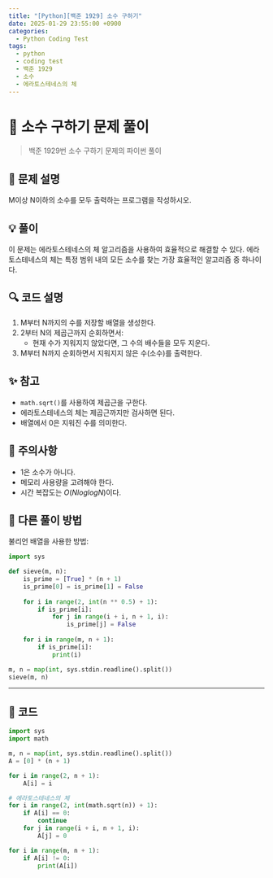```yaml
---
title: "[Python][백준 1929] 소수 구하기"
date: 2025-01-29 23:55:00 +0900
categories:
  - Python Coding Test
tags:
  - python
  - coding test
  - 백준 1929
  - 소수
  - 에라토스테네스의 체
---
```


# 🔢 소수 구하기 문제 풀이

> 백준 1929번 소수 구하기 문제의 파이썬 풀이

## 📝 문제 설명

M이상 N이하의 소수를 모두 출력하는 프로그램을 작성하시오.

## 💡 풀이

이 문제는 에라토스테네스의 체 알고리즘을 사용하여 효율적으로 해결할 수 있다. 에라토스테네스의 체는 특정 범위 내의 모든 소수를 찾는 가장 효율적인 알고리즘 중 하나이다.

## 🔍 코드 설명

1. M부터 N까지의 수를 저장할 배열을 생성한다.
2. 2부터 N의 제곱근까지 순회하면서:
   - 현재 수가 지워지지 않았다면, 그 수의 배수들을 모두 지운다.
3. M부터 N까지 순회하면서 지워지지 않은 수(소수)를 출력한다.

## ✨ 참고

- `math.sqrt()`를 사용하여 제곱근을 구한다.
- 에라토스테네스의 체는 제곱근까지만 검사하면 된다.
- 배열에서 0은 지워진 수를 의미한다.

## 🎯 주의사항

- 1은 소수가 아니다.
- 메모리 사용량을 고려해야 한다.
- 시간 복잡도는 $O(NloglogN)$이다.

## 🚀 다른 풀이 방법

불리언 배열을 사용한 방법:
```python
import sys

def sieve(m, n):
    is_prime = [True] * (n + 1)
    is_prime[0] = is_prime[1] = False
    
    for i in range(2, int(n ** 0.5) + 1):
        if is_prime[i]:
            for j in range(i + i, n + 1, i):
                is_prime[j] = False
    
    for i in range(m, n + 1):
        if is_prime[i]:
            print(i)

m, n = map(int, sys.stdin.readline().split())
sieve(m, n)
```

---

## 📝 코드

```python
import sys
import math

m, n = map(int, sys.stdin.readline().split())
A = [0] * (n + 1)

for i in range(2, n + 1):
    A[i] = i

# 에라토스테네스의 체
for i in range(2, int(math.sqrt(n)) + 1):
    if A[i] == 0:
        continue
    for j in range(i + i, n + 1, i):
        A[j] = 0

for i in range(m, n + 1):
    if A[i] != 0:
        print(A[i])
``` 